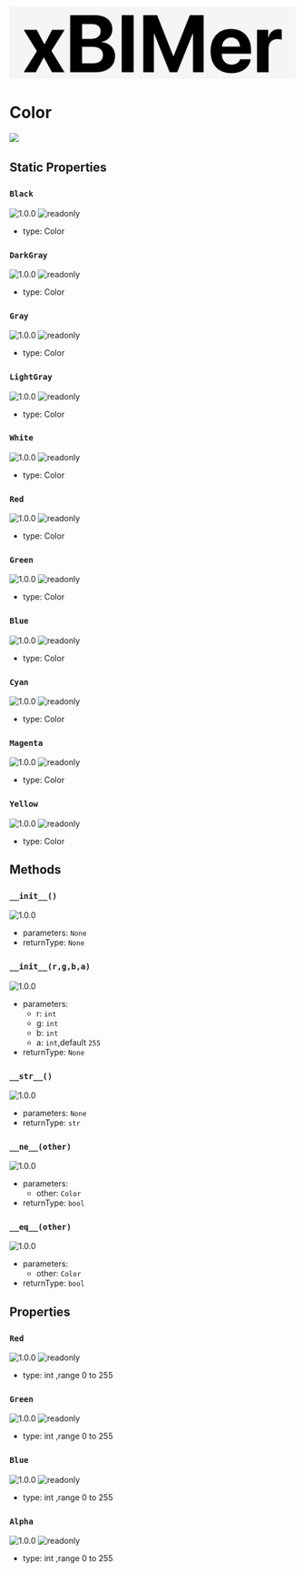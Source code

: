 <p align='center'>
<img src='../../_images/logo.png' width='512px'/>
</p>

# Color

<p align='left'>
<img src='https://img.shields.io/badge/type-class-green' />
</p>

## Static Properties

### `Black`

![1.0.0](https://img.shields.io/badge/since-1.0.0-green)
![readonly](https://img.shields.io/badge/readonly-true-green)

- type: Color

### `DarkGray`

![1.0.0](https://img.shields.io/badge/since-1.0.0-green)
![readonly](https://img.shields.io/badge/readonly-true-green)

- type: Color

### `Gray`

![1.0.0](https://img.shields.io/badge/since-1.0.0-green)
![readonly](https://img.shields.io/badge/readonly-true-green)

- type: Color

### `LightGray`

![1.0.0](https://img.shields.io/badge/since-1.0.0-green)
![readonly](https://img.shields.io/badge/readonly-true-green)

- type: Color

### `White`

![1.0.0](https://img.shields.io/badge/since-1.0.0-green)
![readonly](https://img.shields.io/badge/readonly-true-green)

- type: Color

### `Red`

![1.0.0](https://img.shields.io/badge/since-1.0.0-green)
![readonly](https://img.shields.io/badge/readonly-true-green)

- type: Color

### `Green`

![1.0.0](https://img.shields.io/badge/since-1.0.0-green)
![readonly](https://img.shields.io/badge/readonly-true-green)

- type: Color

### `Blue`

![1.0.0](https://img.shields.io/badge/since-1.0.0-green)
![readonly](https://img.shields.io/badge/readonly-true-green)

- type: Color

### `Cyan`

![1.0.0](https://img.shields.io/badge/since-1.0.0-green)
![readonly](https://img.shields.io/badge/readonly-true-green)

- type: Color

### `Magenta`

![1.0.0](https://img.shields.io/badge/since-1.0.0-green)
![readonly](https://img.shields.io/badge/readonly-true-green)

- type: Color

### `Yellow`

![1.0.0](https://img.shields.io/badge/since-1.0.0-green)
![readonly](https://img.shields.io/badge/readonly-true-green)

- type: Color

## Methods

### `__init__()`

![1.0.0](https://img.shields.io/badge/since-1.0.0-green)

- parameters: `None`
- returnType: `None`

### `__init__(r,g,b,a)`

![1.0.0](https://img.shields.io/badge/since-1.0.0-green)

- parameters:
  - r: `int`
  - g: `int`
  - b: `int`
  - a: `int`,default `255`
- returnType: `None`

### `__str__()`

![1.0.0](https://img.shields.io/badge/since-1.0.0-green)

- parameters: `None`
- returnType: `str`

### `__ne__(other)`

![1.0.0](https://img.shields.io/badge/since-1.0.0-green)

- parameters:
  - other: `Color`
- returnType: `bool`

### `__eq__(other)`

![1.0.0](https://img.shields.io/badge/since-1.0.0-green)

- parameters:
  - other: `Color`
- returnType: `bool`

## Properties

### `Red`

![1.0.0](https://img.shields.io/badge/since-1.0.0-green)
![readonly](https://img.shields.io/badge/readonly-false-green)

- type: int ,range 0 to 255

### `Green`

![1.0.0](https://img.shields.io/badge/since-1.0.0-green)
![readonly](https://img.shields.io/badge/readonly-false-green)

- type: int ,range 0 to 255

### `Blue`

![1.0.0](https://img.shields.io/badge/since-1.0.0-green)
![readonly](https://img.shields.io/badge/readonly-false-green)

- type: int ,range 0 to 255

### `Alpha`

![1.0.0](https://img.shields.io/badge/since-1.0.0-green)
![readonly](https://img.shields.io/badge/readonly-false-green)

- type: int ,range 0 to 255
